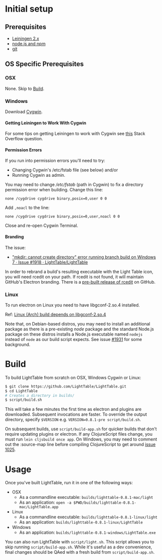 # Initial setup

## Prerequisites

- [Leiningen 2.x](http://leiningen.org/)
- [node.js and npm](https://nodejs.org/)
- [git](https://git-scm.com/)

## OS Specific Prerequisites

### OSX

None. Skip to [Build](#build).

### Windows

Download [Cygwin](https://cygwin.com/install.html).

#### Getting Leiningen to Work With Cygwin

For some tips on getting Leiningen to work with Cygwin see [this](https://stackoverflow.com/questions/24634340/getting-leiningen-cygwin-working) Stack Overflow question.

#### Permission Errors

If you run into permission errors you'll need to try:

- Changing Cygwin's /etc/fstab file (see below) and/or
- Running Cygwin as admin.

You may need to change */etc/fstab* (path in Cygwin) to fix a directory permission error when building. Change this line:

```
none /cygdrive cygdrive binary,posix=0,user 0 0
```

Add `,noacl` to the line:

```
none /cygdrive cygdrive binary,posix=0,user,noacl 0 0
```

Close and re-open Cygwin Terminal.

#### Branding

The issue:

 - ["mkdir: cannot create directory" error running branch build on Windows 7 · Issue #1918 · LightTable/LightTable](https://github.com/LightTable/LightTable/issues/1918)

In order to rebrand a build's resulting executable with the Light Table icon, you will need rcedit on your path. If rcedit is not found, it will maintain GitHub's Electron branding. There is a [pre-built release of rcedit](https://github.com/electron/rcedit/releases) on GitHub.


### Linux

To run electron on Linux you need to have libgconf-2.so.4 installed.


Ref: [Linux (Arch) build depends on libgconf-2.so.4](https://github.com/LightTable/LightTable/issues/1926)

Note that, on Debian-based distros, you may need to install an additional package as there is a pre-existing *node* package and the standard Node.js package on these distros installs a Node.js executable named `nodejs` instead of `node` as our build script expects. See issue [#1931](https://github.com/LightTable/LightTable/issues/1931) for some background.

# Build

To build LightTable from scratch on OSX, Windows Cygwin or Linux:

```bash
$ git clone https://github.com/LightTable/LightTable.git
$ cd LightTable
# Creates a directory in builds/
$ script/build.sh
```

This will take a few minutes the first time as electron and plugins are downloaded. Subsequent invocations are faster.
To override the output directory, specify `$VERSION` e.g. `VERSION=0.8.1-pre script/build.sh`.

On subsequent builds, use `script/build-app.sh` for quicker builds that don't require updating plugins or electron.
If any ClojureScript files change, you must run `lein cljsbuild once app`.  On Windows, you may need to comment out the :source-map
line before compiling ClojureScript to get around [issue 1025](https://github.com/LightTable/LightTable/issues/1025).

# Usage

Once you've built LightTable, run it in one of the following ways:

* OSX
  * As a commandline executable: `builds/lighttable-0.8.1-mac/light`
  * As an application: `open -a $PWD/builds/lighttable-0.8.1-mac/LightTable.app`
* Linux
  * As a commandline executable: `builds/lighttable-0.8.1-linux/light`
  * As an application: `builds/lighttable-0.8.1-linux/LightTable`
* Windows
  * As an application: `builds/lighttable-0.8.1-windows/LightTable.exe`

You can also run LightTable with `script/light.sh`. This script allows you to
skip running `script/build-app.sh`. While it's useful as a dev convenience,
final changes should be QAed with a fresh build from `script/build-app.sh`.
